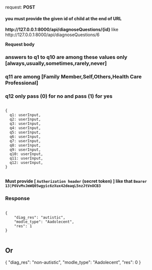 request: <strong> POST </strong>

#### you must provide the given id of child at the end of URL
<strong>
  http://127.0.0.1:8000/api/diagnoseQuestions/{id}
</strong>
like http://127.0.0.1:8000/api/diagnoseQuestions/6

<strong> Request body </strong>

### answers to q1 to q10 are among these values only [always,usually,sometimes,rarely,never]
### q11 are among [Family Member,Self,Others,Health Care Professional]
### q12 only pass (0) for no and pass (1) for yes
<pre>
<code>
{
  q1: userInput,
  q2: userInput,
  q3: userInput,
  q4: userInput,
  q5: userInput,
  q6: userInput,
  q7: userInput,
  q8: userInput,
  q9: userInput,
  q10: userInput,
  q11: userInput,
  q12: userInput,
}
</code>
</pre>

<strong> Must provide [ <code>Autherization header</code> (secret token) ] like that <code>Bearer 13|P6VvMvJmWQ05wgyic6zXux42deaqL5nzJtVnOCB3</code> </strong>

### Response 
<pre>
<code>
{
    "diag_res": "autistic",
    "modle_type": "Aadolecent",
    "res": 1
}
</code>
</pre>

## Or
{
    "diag_res": "non-autistic",
    "modle_type": "Aadolecent",
    "res": 0
}

